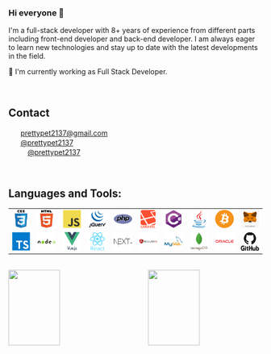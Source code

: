 ### Hi everyone 👋

I'm a full-stack developer with 8+ years of experience from different parts including front-end developer and back-end developer. I am always eager to learn new technologies and stay up to date with the latest developments in the field.

🤔 I'm currently working as Full Stack Developer.<br/>

<br />

## Contact
<img width="16" height="16" src="https://github.com/ErickSimoes/email-icon/blob/master/gp.png" />&nbsp;&nbsp;prettypet2137@gmail.com<br />
<img width="16" height="16" src="https://user-images.githubusercontent.com/49933115/139837223-bf23d3a9-4638-4e17-994a-ac8678d5f517.png" />&nbsp;&nbsp;<a href="https://t.me/prettypet2137">@prettypet2137</a><br />
<img width="30" height="16" src="https://encrypted-tbn0.gstatic.com/images?q=tbn:ANd9GcTS0wSvXl_QdWPBJEOUKGzPTAPwodEAvYc8lhznLoR1YQy4rc--cfRmhuGGh4VVY5dZ7GQ&usqp=CAU" />&nbsp;&nbsp;<a href="https://join.skype.com/invite/uT0qU3M1hhwo">@prettypet2137</a>

<br />

## Languages and Tools:

<table>
  <tr>
      <td><img src="https://raw.githubusercontent.com/devicons/devicon/master/icons/css3/css3-original-wordmark.svg" alt="css3" width="200" /></td>
      <td><img src="https://raw.githubusercontent.com/devicons/devicon/master/icons/html5/html5-original-wordmark.svg" alt="html5" width="200" /></td>
      <td><img src="https://raw.githubusercontent.com/devicons/devicon/master/icons/javascript/javascript-original.svg" alt="javascript" width="200" /></td>
      <td><img src="https://raw.githubusercontent.com/devicons/devicon/master/icons/jquery/jquery-original-wordmark.svg" alt="jquery" width="200" /></td>
      <td><img src="https://raw.githubusercontent.com/devicons/devicon/master/icons/php/php-original.svg" alt="php" width="200" /></td>
      <td><img src="https://raw.githubusercontent.com/devicons/devicon/master/icons/laravel/laravel-plain-wordmark.svg" alt="laravel" width="200" /></td>
      <td><img src="https://raw.githubusercontent.com/devicons/devicon/master/icons/csharp/csharp-original.svg" alt="csharp" width="200"></td>
      <td><img src="https://raw.githubusercontent.com/devicons/devicon/master/icons/java/java-original.svg" alt="java" width="200" /></td>
      <td><img src="https://github.com/kroim/profile/blob/master/icons/icon_bitcoin.png?raw=true" alt="bitcoin" width="200"></td>
      <td><img src="https://github.com/kroim/profile/blob/master/icons/icon_metamask.png?raw=true" alt="metamask" width="200"></td>
  </tr>  
  <tr>
      <td><img src="https://raw.githubusercontent.com/devicons/devicon/master/icons/typescript/typescript-original.svg" alt="typescript" width="200" /></td>
      <td><img src="https://raw.githubusercontent.com/devicons/devicon/master/icons/nodejs/nodejs-original-wordmark.svg" alt="nodejs" width="200" /></td>
      <td><img src="https://raw.githubusercontent.com/devicons/devicon/master/icons/vuejs/vuejs-original-wordmark.svg" alt="vuejs" width="200" /></td>
      <td><img src="https://raw.githubusercontent.com/devicons/devicon/master/icons/react/react-original-wordmark.svg" alt="react" width="200" /></td>
      <td><img src="https://raw.githubusercontent.com/devicons/devicon/master/icons/nextjs/nextjs-original-wordmark.svg" alt="nextjs" width="200" /></td>
      <td><img src="https://raw.githubusercontent.com/devicons/devicon/master/icons/angularjs/angularjs-original-wordmark.svg" alt="nextjs" width="200" /></td>
      <td><img src="https://raw.githubusercontent.com/devicons/devicon/master/icons/mysql/mysql-original-wordmark.svg" alt="mysql" width="200" /></td>
      <td><img src="https://raw.githubusercontent.com/devicons/devicon/master/icons/mongodb/mongodb-original-wordmark.svg" alt="mongodb" width="200" /></td>
      <td><img src="https://raw.githubusercontent.com/devicons/devicon/master/icons/oracle/oracle-original.svg" alt="oracle" width="200"></td>
      <td><img src="https://raw.githubusercontent.com/devicons/devicon/master/icons/github/github-original-wordmark.svg" alt="github" width="200" /></td>
  </tr>  
</table>

<br />

<div>
<img align="left" width="45%" height="150px" src="https://github-readme-stats.vercel.app/api?username=prettypet2137&show_icons=true&theme=radical&count_private=true">
<img align="right" width="45%" height="150px" src="https://github-readme-stats.vercel.app/api/top-langs/?username=prettypet2137&layout=compact&theme=radical&count_private=true&langs_count=8&exclude_repo=ntt-docomohikari">
</div>
